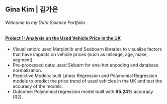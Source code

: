 ## Gina Kim | 김가은 
###### Welcome to my Data Science Portfolio

#### [Project 1: Analysis on the Used Vehicle Price in the UK](https://github.com/k-gina/python_study/blob/main/studygroup_intermediate/analysis_on_used_vehicle_price.ipynb)
- Visualisation: used Matplotlib and Seaboarn libraries to visualise factors that have impacts on vehicle prices (such as mileage, age, make, segment).
- Pre-processed data: used Sklearn for one-hot encoding and database normalization.
- Predictive Models: built Linear Regression and Polynomial Regression models to predict the price trend of used vehicles in the UK and test the accuracy of the models.
- Outcome: Polynomial regression model built with **95.24%** accuracy (R2). 

